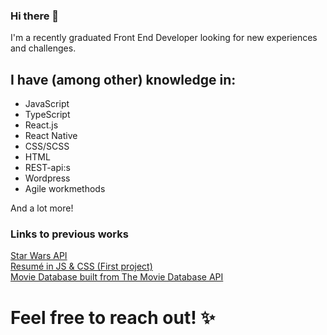 ### Hi there 👋

<!--
**louisekeinstrom/louisekeinstrom** is a ✨ _special_ ✨ repository because its `README.md` (this file) appears on your GitHub profile.

Here are some ideas to get you started:

- 🔭 I’m currently working on ...
- 🌱 I’m currently learning ...
- 👯 I’m looking to collaborate on ...
- 🤔 I’m looking for help with ...
- 💬 Ask me about ...
- 📫 How to reach me: ...
- 😄 Pronouns: ...
- ⚡ Fun fact: ...
-->

I'm a recently graduated Front End Developer looking for new experiences and challenges.

## I have (among other) knowledge in:
- JavaScript
- TypeScript
- React.js
- React Native
- CSS/SCSS
- HTML
- REST-api:s
- Wordpress
- Agile workmethods

And a  lot more!

### Links to previous works
<a href="https://scintillating-paletas-65af7f.netlify.app/">Star Wars API</a><br/>
<a href="https://sparkly-pony-b8e9d2.netlify.app/">Resumé in JS & CSS (First project)</a><br/>
<a href="https://visionary-cranachan-683585.netlify.app/">Movie Database built from The Movie Database API</a>
# Feel free to reach out! ✨




